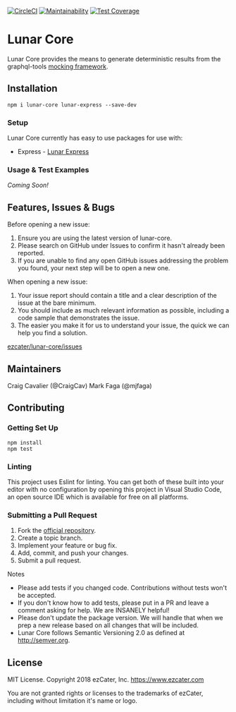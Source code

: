 [![CircleCI](https://circleci.com/gh/ezcater/lunar-core/tree/master.svg?style=svg)](https://circleci.com/gh/ezcater/lunar-core/tree/master)
[![Maintainability](https://api.codeclimate.com/v1/badges/f7a71a45af56cfa68e24/maintainability)](https://codeclimate.com/github/ezcater/lunar-core/maintainability)
[![Test Coverage](https://api.codeclimate.com/v1/badges/f7a71a45af56cfa68e24/test_coverage)](https://codeclimate.com/github/ezcater/lunar-core/test_coverage)

# Lunar Core
Lunar Core provides the means to generate deterministic results from the
graphql-tools [mocking framework](https://www.apollographql.com/docs/graphql-tools/mocking.html).

## Installation
```
npm i lunar-core lunar-express --save-dev
```

### Setup
Lunar Core currently has easy to use packages for use with:
* Express - [Lunar Express](https://github.com/ezcater/lunar-express)

### Usage & Test Examples
_Coming Soon!_

## Features, Issues & Bugs
Before opening a new issue:
1. Ensure you are using the latest version of lunar-core.
1. Please search on GitHub under Issues to confirm it hasn't already been reported.
1. If you are unable to find any open GitHub issues addressing the problem you
found, your next step will be to open a new one.

When opening a new issue:
1. Your issue report should contain a title and a clear description of the issue
at the bare minimum.
1. You should include as much relevant information as possible, including a code
sample that demonstrates the issue.
1. The easier you make it for us to understand your issue, the quick we can help
you find a solution.

[ezcater/lunar-core/issues](https://github.com/ezcater/lunar-core/issues?q=is%3Aissue+is%3Aopen+sort%3Aupdated-desc)

## Maintainers
Craig Cavalier (@CraigCav)
Mark Faga (@mjfaga)

## Contributing

### Getting Set Up
```
npm install
npm test
```

### Linting
This project uses Eslint for linting. You can get both of these built into your
editor with no configuration by opening this project in Visual Studio Code, an
open source IDE which is available for free on all platforms.

### Submitting a Pull Request
1. Fork the [official repository](https://github.com/ezcater/lunar-core).
1. Create a topic branch.
1. Implement your feature or bug fix.
1. Add, commit, and push your changes.
1. Submit a pull request.

Notes
* Please add tests if you changed code. Contributions without tests won't be accepted.
* If you don't know how to add tests, please put in a PR and leave a comment asking
for help. We are INSANELY helpful!
* Please don't update the package version. We will handle that when we prep a new
release based on all changes that will be included.
* Lunar Core follows Semantic Versioning 2.0 as defined at http://semver.org.

## License
MIT License. Copyright 2018 ezCater, Inc. https://www.ezcater.com

You are not granted rights or licenses to the trademarks of ezCater, including without limitation it's name or logo.
